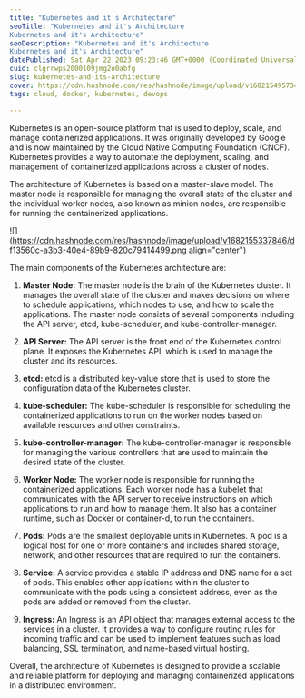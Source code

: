 ```yaml
---
title: "Kubernetes and it's Architecture"
seoTitle: "Kubernetes and it's Architecture
Kubernetes and it's Architecture"
seoDescription: "Kubernetes and it's Architecture
Kubernetes and it's Architecture"
datePublished: Sat Apr 22 2023 09:23:46 GMT+0000 (Coordinated Universal Time)
cuid: clgrrwps2000109jmg2o0abfg
slug: kubernetes-and-its-architecture
cover: https://cdn.hashnode.com/res/hashnode/image/upload/v1682154957349/882324f2-e138-4101-9af3-d6918e8ecd89.png
tags: cloud, docker, kubernetes, devops

---
```


Kubernetes is an open-source platform that is used to deploy, scale, and manage containerized applications. It was originally developed by Google and is now maintained by the Cloud Native Computing Foundation (CNCF). Kubernetes provides a way to automate the deployment, scaling, and management of containerized applications across a cluster of nodes.

The architecture of Kubernetes is based on a master-slave model. The master node is responsible for managing the overall state of the cluster and the individual worker nodes, also known as minion nodes, are responsible for running the containerized applications.

![](https://cdn.hashnode.com/res/hashnode/image/upload/v1682155337846/df13560c-a3b3-40e4-89b9-820c79414499.png align="center")

The main components of the Kubernetes architecture are:

1. **Master Node:** The master node is the brain of the Kubernetes cluster. It manages the overall state of the cluster and makes decisions on where to schedule applications, which nodes to use, and how to scale the applications. The master node consists of several components including the API server, etcd, kube-scheduler, and kube-controller-manager.
    
2. **API Server:** The API server is the front end of the Kubernetes control plane. It exposes the Kubernetes API, which is used to manage the cluster and its resources.
    
3. **etcd:** etcd is a distributed key-value store that is used to store the configuration data of the Kubernetes cluster.
    
4. **kube-scheduler:** The kube-scheduler is responsible for scheduling the containerized applications to run on the worker nodes based on available resources and other constraints.
    
5. **kube-controller-manager:** The kube-controller-manager is responsible for managing the various controllers that are used to maintain the desired state of the cluster.
    
6. **Worker Node:** The worker node is responsible for running the containerized applications. Each worker node has a kubelet that communicates with the API server to receive instructions on which applications to run and how to manage them. It also has a container runtime, such as Docker or container-d, to run the containers.
    
7. **Pods:** Pods are the smallest deployable units in Kubernetes. A pod is a logical host for one or more containers and includes shared storage, network, and other resources that are required to run the containers.
    
8. **Service:** A service provides a stable IP address and DNS name for a set of pods. This enables other applications within the cluster to communicate with the pods using a consistent address, even as the pods are added or removed from the cluster.
    
9. **Ingress:** An Ingress is an API object that manages external access to the services in a cluster. It provides a way to configure routing rules for incoming traffic and can be used to implement features such as load balancing, SSL termination, and name-based virtual hosting.
    

Overall, the architecture of Kubernetes is designed to provide a scalable and reliable platform for deploying and managing containerized applications in a distributed environment.